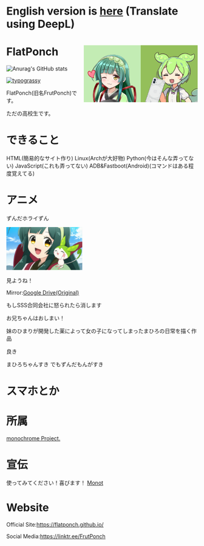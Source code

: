 # English version is [here](https://www.youtube.com/watch?v=DjGhj1wUBd4) (Translate using DeepL)

# FlatPonch <img src="https://raw.githubusercontent.com/FlatPonch/FlatPonch/main/images/zundamon.png" align="right" width="150"><img src="https://raw.githubusercontent.com/FlatPonch/FlatPonch/main/images/zunko.png" align="right" width="150">

![Anurag's GitHub stats](https://github-readme-stats.vercel.app/api?username=flatponch&theme=dark&show_icons=true)

[![typograssy](https://typograssy.deno.dev/api?text=%20C:\>%20fastboot%20boot%20C:\Users\FlatPonch\Desktop\Nothing\magiskboot.img20)](https://github.com/kawarimidoll/typograssy)

FlatPonch(旧名FrutPonch)です。

ただの高校生です。

# できること
HTML(簡易的なサイト作り)
Linux(Archが大好物)
Python(今はそんな弄ってない)
JavaScript(これも弄ってない)
ADB&Fastboot(Android)(コマンドはある程度覚えてる)

# アニメ
ずんだホライずん

<img src="https://raw.githubusercontent.com/FlatPonch/FlatPonch/main/images/kabegamitoka/zunko to zundamon.png" width="200">

見ようね！

Mirror:[Google Drive(Original)](https://drive.google.com/file/d/16EvJ_hg4UZf0iTJWANoZaflPCy5jRiy_/view?usp=share_link)

もしSSS合同会社に怒られたら消します

お兄ちゃんはおしまい！

妹のひまりが開発した薬によって女の子になってしまったまひろの日常を描く作品

良き

まひろちゃんすき
でもずんだもんがすき

# スマホとか

# 所属
[monochrome Project.](https://github.com/mncrp)

# 宣伝
使ってみてください！喜びます！
[Monot](https://mncrp.github.io/project/monot)

# Website
Official Site:https://flatponch.github.io/

Social Media:https://linktr.ee/FrutPonch

<!--
FlatPonch(旧名FrutPonch)について
上に書いてあるだろ

歴史:

- 2008年1月16日 俺が生まれる
- ちっちゃいころに机の角に右眉毛を擦る　それ以来眉毛が生えてこなくなった
- 2015年にWiiUを買ってもらってスプラにはまった
- 2017年にSwitchを買ってもらって(発売した年に買ったので入手に苦戦した)スプラ2にはまった
- 何年くらいかわからないけど初めてPCを買ってもらった(DELL製)　今はたまに使ってる(最初はWindows 10が入ってたけど今はWindows 11)
- 2020年に中学に入学
- 2021年ぐらいに小林さんちのメイドラゴンにはまるのと新しくPCを買ってもらった　この頃からロリコンになる
- 2022年後半ぐらいにずんだもんが自分の中でだれも超えられない推しになった　あと念願のNothing phone (1)とear (stick)を買った
- 現在はガジェ界隈にいながらソフトウェアとウェブサイト開発、動画編集してYouTubeなどに動画を投稿している　ゲームもしている(主にVRとRoblox)

隠れずんだもんなのだ
-->
